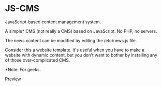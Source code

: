 # JS-CMS
JavaScript-based content management system.

A simple* CMS (not really a CMS) based on JavaScript. No PHP, no servers.

The news content can be modified by editing the /etc/news.js file.

Consider this a website template. It's useful when you have to make a website with dynamic content, but you don't want to bother by installing any of those over-complicated CMS.

*Note: For geeks.

[Preview](https://shifterovich.github.io/JS-CMS/)
